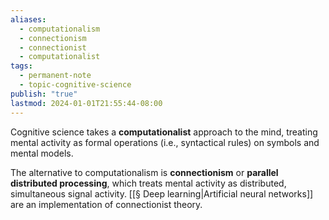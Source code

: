 ```yaml
---
aliases:
  - computationalism
  - connectionism
  - connectionist
  - computationalist
tags:
  - permanent-note
  - topic-cognitive-science
publish: "true"
lastmod: 2024-01-01T21:55:44-08:00
---
```

Cognitive science takes a **computationalist** approach to the mind, treating mental activity as formal operations (i.e., syntactical rules) on symbols and mental models. 

The alternative to computationalism is **connectionism** or **parallel distributed processing**, which treats mental activity as distributed, simultaneous signal activity. [[§ Deep learning|Artificial neural networks]] are an implementation of connectionist theory.